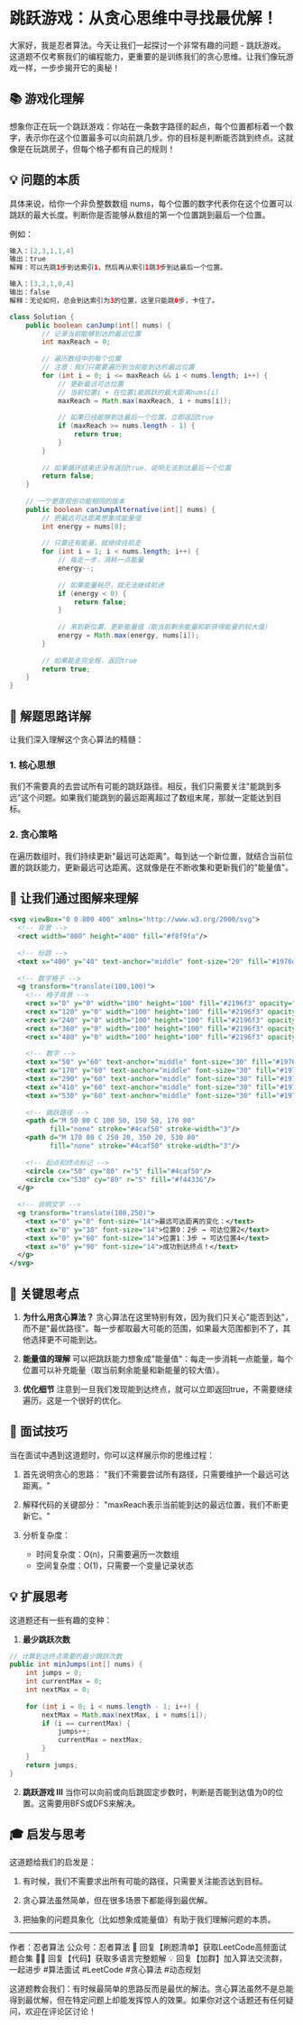 # 跳跃游戏：从贪心思维中寻找最优解！

大家好，我是忍者算法。今天让我们一起探讨一个非常有趣的问题 - 跳跃游戏。这道题不仅考察我们的编程能力，更重要的是训练我们的贪心思维。让我们像玩游戏一样，一步步揭开它的奥秘！

## 📚 游戏化理解

想象你正在玩一个跳跃游戏：你站在一条数字路径的起点，每个位置都标着一个数字，表示你在这个位置最多可以向前跳几步。你的目标是判断能否跳到终点。这就像是在玩跳房子，但每个格子都有自己的规则！

## 💡 问题的本质

具体来说，给你一个非负整数数组 nums，每个位置的数字代表你在这个位置可以跳跃的最大长度。判断你是否能够从数组的第一个位置跳到最后一个位置。

例如：
```java
输入：[2,3,1,1,4]
输出：true
解释：可以先跳1步到达索引1，然后再从索引1跳3步到达最后一个位置。

输入：[3,2,1,0,4]
输出：false
解释：无论如何，总会到达索引为3的位置，这里只能跳0步，卡住了。
```



```java
class Solution {
    public boolean canJump(int[] nums) {
        // 记录当前能够到达的最远位置
        int maxReach = 0;
        
        // 遍历数组中的每个位置
        // 注意：我们只需要遍历到当前能到达的最远位置
        for (int i = 0; i <= maxReach && i < nums.length; i++) {
            // 更新最远可达位置
            // 当前位置i + 在位置i能跳跃的最大距离nums[i]
            maxReach = Math.max(maxReach, i + nums[i]);
            
            // 如果已经能够到达最后一个位置，立即返回true
            if (maxReach >= nums.length - 1) {
                return true;
            }
        }
        
        // 如果循环结束还没有返回true，说明无法到达最后一个位置
        return false;
    }
    
    // 一个更直观但功能相同的版本
    public boolean canJumpAlternative(int[] nums) {
        // 把最远可达距离想象成能量值
        int energy = nums[0];
        
        // 只要还有能量，就继续往前走
        for (int i = 1; i < nums.length; i++) {
            // 每走一步，消耗一点能量
            energy--;
            
            // 如果能量耗尽，就无法继续前进
            if (energy < 0) {
                return false;
            }
            
            // 来到新位置，更新能量值（取当前剩余能量和新获得能量的较大值）
            energy = Math.max(energy, nums[i]);
        }
        
        // 如果能走完全程，返回true
        return true;
    }
}

```

## 📝 解题思路详解

让我们深入理解这个贪心算法的精髓：

### 1. 核心思想
我们不需要真的去尝试所有可能的跳跃路径。相反，我们只需要关注"能跳到多远"这个问题。如果我们能跳到的最远距离超过了数组末尾，那就一定能达到目标。

### 2. 贪心策略
在遍历数组时，我们持续更新"最远可达距离"。每到达一个新位置，就结合当前位置的跳跃能力，更新最远可达距离。这就像是在不断收集和更新我们的"能量值"。

## 🎨 让我们通过图解来理解



```svg
<svg viewBox="0 0 800 400" xmlns="http://www.w3.org/2000/svg">
  <!-- 背景 -->
  <rect width="800" height="400" fill="#f8f9fa"/>
  
  <!-- 标题 -->
  <text x="400" y="40" text-anchor="middle" font-size="20" fill="#1976d2">跳跃游戏可视化</text>
  
  <!-- 数字格子 -->
  <g transform="translate(100,100)">
    <!-- 格子背景 -->
    <rect x="0" y="0" width="100" height="100" fill="#2196f3" opacity="0.2"/>
    <rect x="120" y="0" width="100" height="100" fill="#2196f3" opacity="0.2"/>
    <rect x="240" y="0" width="100" height="100" fill="#2196f3" opacity="0.2"/>
    <rect x="360" y="0" width="100" height="100" fill="#2196f3" opacity="0.2"/>
    <rect x="480" y="0" width="100" height="100" fill="#2196f3" opacity="0.2"/>
    
    <!-- 数字 -->
    <text x="50" y="60" text-anchor="middle" font-size="30" fill="#1976d2">2</text>
    <text x="170" y="60" text-anchor="middle" font-size="30" fill="#1976d2">3</text>
    <text x="290" y="60" text-anchor="middle" font-size="30" fill="#1976d2">1</text>
    <text x="410" y="60" text-anchor="middle" font-size="30" fill="#1976d2">1</text>
    <text x="530" y="60" text-anchor="middle" font-size="30" fill="#1976d2">4</text>
    
    <!-- 跳跃路径 -->
    <path d="M 50 80 C 100 50, 150 50, 170 80" 
          fill="none" stroke="#4caf50" stroke-width="3"/>
    <path d="M 170 80 C 250 20, 350 20, 530 80" 
          fill="none" stroke="#4caf50" stroke-width="3"/>
          
    <!-- 起点和终点标记 -->
    <circle cx="50" cy="80" r="5" fill="#4caf50"/>
    <circle cx="530" cy="80" r="5" fill="#f44336"/>
  </g>
  
  <!-- 说明文字 -->
  <g transform="translate(100,250)">
    <text x="0" y="0" font-size="14">最远可达距离的变化：</text>
    <text x="0" y="30" font-size="14">位置0：2步 → 可达位置2</text>
    <text x="0" y="60" font-size="14">位置1：3步 → 可达位置4</text>
    <text x="0" y="90" font-size="14">成功到达终点！</text>
  </g>
</svg>

```

## 🎯 关键思考点

1. **为什么用贪心算法？**
   贪心算法在这里特别有效，因为我们只关心"能否到达"，而不是"最优路径"。每一步都取最大可能的范围，如果最大范围都到不了，其他选择更不可能到达。

2. **能量值的理解**
   可以把跳跃能力想象成"能量值"：每走一步消耗一点能量，每个位置可以补充能量（取当前剩余能量和新能量的较大值）。

3. **优化细节**
   注意到一旦我们发现能到达终点，就可以立即返回true，不需要继续遍历。这是一个很好的优化。

## 🌟 面试技巧

当在面试中遇到这道题时，你可以这样展示你的思维过程：

1. 首先说明贪心的思路：
   "我们不需要尝试所有路径，只需要维护一个最远可达距离。"

2. 解释代码的关键部分：
   "maxReach表示当前能到达的最远位置，我们不断更新它。"

3. 分析复杂度：
   - 时间复杂度：O(n)，只需要遍历一次数组
   - 空间复杂度：O(1)，只需要一个变量记录状态

## 💡 扩展思考

这道题还有一些有趣的变种：

1. **最少跳跃次数**
```java
// 计算到达终点需要的最少跳跃次数
public int minJumps(int[] nums) {
    int jumps = 0;
    int currentMax = 0;
    int nextMax = 0;
    
    for (int i = 0; i < nums.length - 1; i++) {
        nextMax = Math.max(nextMax, i + nums[i]);
        if (i == currentMax) {
            jumps++;
            currentMax = nextMax;
        }
    }
    return jumps;
}
```

2. **跳跃游戏 III**
当你可以向前或向后跳固定步数时，判断是否能到达值为0的位置。这需要用BFS或DFS来解决。

## 🎓 启发与思考

这道题给我们的启发是：

1. 有时候，我们不需要求出所有可能的路径，只需要关注能否达到目标。

2. 贪心算法虽然简单，但在很多场景下都能得到最优解。

3. 把抽象的问题具象化（比如想象成能量值）有助于我们理解问题的本质。

---
作者：忍者算法
公众号：忍者算法
🎁 回复【刷题清单】获取LeetCode高频面试题合集
🧑‍💻 回复【代码】获取多语言完整题解
💡 回复【加群】加入算法交流群，一起进步
#算法面试 #LeetCode #贪心算法 #动态规划

这道题教会我们：有时候最简单的思路反而是最优的解法。贪心算法虽然不是总能得到最优解，但在特定问题上却能发挥惊人的效果。如果你对这个话题还有任何疑问，欢迎在评论区讨论！